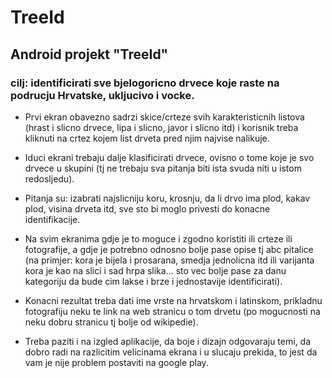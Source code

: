 # TreeId
Android projekt "TreeId"
--------------------------

### cilj: identificirati sve bjelogoricno drvece koje raste na podrucju Hrvatske, ukljucivo i vocke. 

 - Prvi ekran obavezno sadrzi skice/crteze svih
karakteristicnih listova (hrast i slicno drvece, lipa i slicno, javor i
slicno itd) i korisnik treba kliknuti na crtez kojem list drveta pred njim
najvise nalikuje. 

 - Iduci ekrani trebaju dalje klasificirati drvece, ovisno
o tome koje je svo drvece u skupini (tj ne trebaju sva pitanja biti ista
svuda niti u istom redosljedu). 

 - Pitanja su: izabrati najslicniju koru,
krosnju, da li drvo ima plod, kakav plod, visina drveta itd, sve sto bi
moglo privesti do konacne identifikacije. 

 - Na svim ekranima gdje je to moguce i zgodno koristiti ili crteze ili fotografije, a gdje je potrebno
odnosno bolje pase opise tj abc pitalice (na primjer: kora je bijela i
prosarana, smedja jednolicna itd ili varijanta kora je kao na slici i sad
hrpa slika... sto vec bolje pase za danu kategoriju da bude cim lakse i
brze i jednostavije identificirati). 

 - Konacni rezultat treba dati ime vrste
na hrvatskom i latinskom, prikladnu fotografiju neku te link na web
stranicu o tom drvetu (po mogucnosti na neku dobru stranicu tj bolje od
wikipedie). 

 - Treba paziti i na izgled aplikacije, da boje i dizajn
odgovaraju temi, da dobro radi na razlicitim velicinama ekrana i u slucaju
prekida, to jest da vam je nije problem postaviti na google play.
